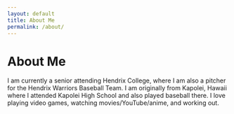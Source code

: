 ```yaml
---
layout: default
title: About Me
permalink: /about/
---
```

# About Me

I am currently a senior attending Hendrix College, where I am also a pitcher for the Hendrix Warriors Baseball Team. I am originally from Kapolei, Hawaii where I attended Kapolei High School and also played baseball there. I love playing video games, watching movies/YouTube/anime, and working out.
